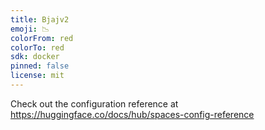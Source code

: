 ```yaml
---
title: Bjajv2
emoji: 📉
colorFrom: red
colorTo: red
sdk: docker
pinned: false
license: mit
---
```


Check out the configuration reference at https://huggingface.co/docs/hub/spaces-config-reference
